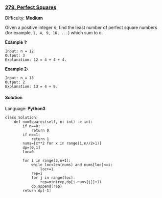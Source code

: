 ### [279\. Perfect Squares](https://leetcode.com/problems/perfect-squares/)

Difficulty: **Medium**


Given a positive integer _n_, find the least number of perfect square numbers (for example, `1, 4, 9, 16, ...`) which sum to _n_.

**Example 1:**

```
Input: n = 12
Output: 3 
Explanation: 12 = 4 + 4 + 4.
```

**Example 2:**

```
Input: n = 13
Output: 2
Explanation: 13 = 4 + 9.
```


#### Solution

Language: **Python3**

```python3
class Solution:
    def numSquares(self, n: int) -> int:
        if n==0:
            return 0
        if n==1:
            return 1
        nums=[x**2 for x in range(1,n//2+1)]
        dp=[0,1]
        loc=0
        
        for i in range(2,n+1):
            while loc<len(nums) and nums[loc]<=i:
                loc+=1
            rep=i
            for j in range(loc):
                rep=min(rep,dp[i-nums[j]]+1)
            dp.append(rep)
        return dp[-1]
        
```
